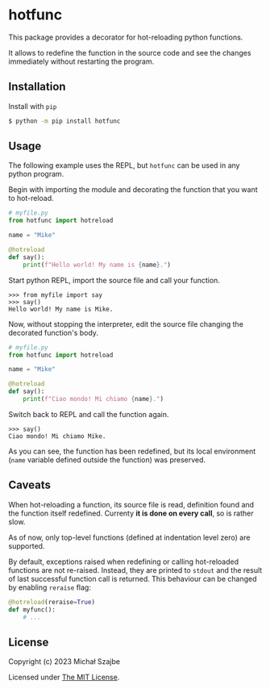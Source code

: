 # hotfunc

This package provides a decorator for hot-reloading python functions.

It allows to redefine the function in the source code and see the changes immediately without restarting the program.

## Installation

Install with `pip`

```bash
$ python -m pip install hotfunc
```

## Usage

The following example uses the REPL, but `hotfunc` can be used in any python program.

Begin with importing the module and decorating the function that you want to hot-reload.

```python
# myfile.py
from hotfunc import hotreload

name = "Mike"

@hotreload
def say():
    print(f"Hello world! My name is {name}.")
```

Start python REPL, import the source file and call your function.

```
>>> from myfile import say
>>> say()
Hello world! My name is Mike.
```

Now, without stopping the interpreter, edit the source file changing the decorated function's body.

```python
# myfile.py
from hotfunc import hotreload

name = "Mike"

@hotreload
def say():
    print(f"Ciao mondo! Mi chiamo {name}.")
```

Switch back to REPL and call the function again.

```
>>> say()
Ciao mondo! Mi chiamo Mike.
```

As you can see, the function has been redefined, but its local environment (`name` variable defined outside the function) was preserved.

## Caveats

When hot-reloading a function, its source file is read, definition found and the function itself redefined. Currenty **it is done on every call**, so is rather slow.

As of now, only top-level functions (defined at indentation level zero) are supported.

By default, exceptions raised when redefining or calling hot-reloaded functions are not re-raised. Instead, they are printed to `stdout` and the result of last successful function call is returned. This behaviour can be changed by enabling `reraise` flag:

```python
@hotreload(reraise=True)
def myfunc():
    # ...
```

## License

Copyright (c) 2023 Michał Szajbe

Licensed under [The MIT License](LICENSE).
